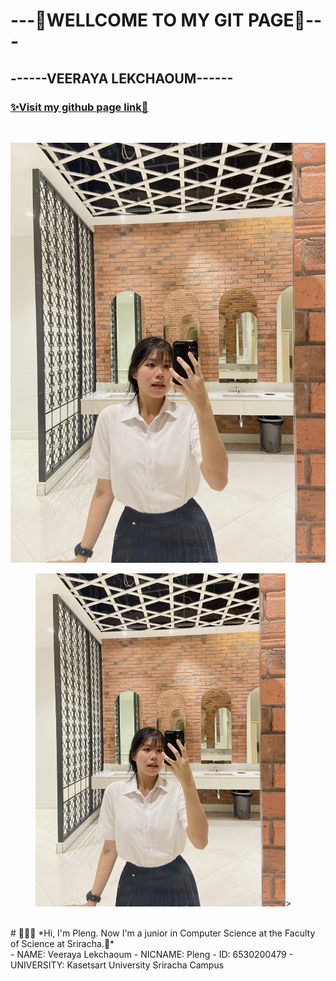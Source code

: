 # ---💖WELLCOME TO MY GIT PAGE💖---
## ------VEERAYA LEKCHAOUM------
### [✨Visit my github page link🌸](https://valin4637.github.io/)
<br>

![It's ME!!!](AFD083DA-7F5E-4CC6-B609-99C3B64ABFB7.jpg)
<figure>
    <img src="/AFD083DA-7F5E-4CC6-B609-99C3B64ABFB7.jpg" width="400" hight="500">>
</figure>

<br>
# 💖💖💖
*Hi, I'm Pleng. Now I'm a junior in Computer Science at the Faculty of Science at Sriracha.🍡*
<br>
- NAME: Veeraya Lekchaoum
- NICNAME: Pleng
- ID: 6530200479
- UNIVERSITY: Kasetsart University Sriracha Campus


